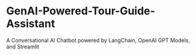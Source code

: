 # GenAI-Powered-Tour-Guide-Assistant
A Conversational AI Chatbot powered by LangChain, OpenAI GPT Models, and Streamlit
